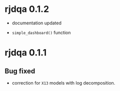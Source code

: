 # rjdqa 0.1.2

- documentation updated

- `simple_dashboard()` function

# rjdqa 0.1.1

## Bug fixed

-  correction for `X13` models with log decomposition.
